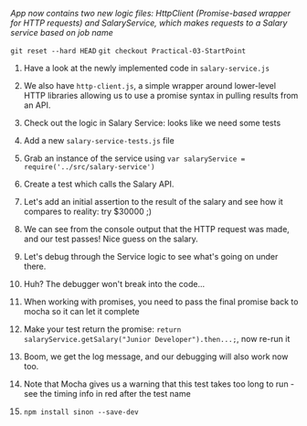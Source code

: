*App now contains two new logic files: HttpClient (Promise-based wrapper for HTTP requests) and SalaryService, which makes requests to a Salary service based on job name*

`git reset --hard HEAD`
`git checkout Practical-03-StartPoint`

1. Have a look at the newly implemented code in `salary-service.js`
1. We also have `http-client.js`, a simple wrapper around lower-level HTTP libraries allowing us to use a promise syntax in pulling results from an API.
1. Check out the logic in Salary Service: looks like we need some tests
1. Add a new `salary-service-tests.js` file
1. Grab an instance of the service using `var salaryService = require('../src/salary-service')`
1. Create a test which calls the Salary API.
1. Let's add an initial assertion to the result of the salary and see how it compares to reality: try $30000 ;)
1. We can see from the console output that the HTTP request was made, and our test passes! Nice guess on the salary.
1. Let's debug through the Service logic to see what's going on under there.
1. Huh? The debugger won't break into the code...
1. When working with promises, you need to pass the final promise back to mocha so it can let it complete
1. Make your test return the promise: `return salaryService.getSalary("Junior Developer").then...;`, now re-run it
1. Boom, we get the log message, and our debugging will also work now too.
1. Note that Mocha gives us a warning that this test takes too long to run - see the timing info in red after the test name

1. `npm install sinon --save-dev`